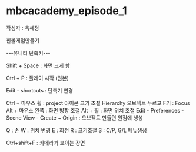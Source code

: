 # mbcacademy_episode_1

작성자 : 옥혜정

 핀볼게임만들기

---유니티 단축키---
 
Shift + Space : 화면 크게 함 

Ctrl + P : 플레이 시작 (원본)

Edit - shortcuts : 단축기 변경

Ctrl + 마우스 휠 : project 아이콘 크기 조절
Hierarchy 오브젝트 누르고 F키 : Focus
Alt + 마우스 왼쪽 : 화면 뱡항 조절
Alt + 휠 : 화면 위치 조절
Edit - Preferences - Scene View - Create ~ Origin : 오브젝트 만들면 원점에 생성

Q : 손
W : 위치 변경
E : 회전
R : 크기조절
S : C/P, G/L 메뉴생성

Ctrl+shift+F : 카메라가 보이는 장면
